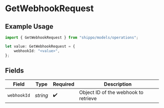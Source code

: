 # GetWebhookRequest

## Example Usage

```typescript
import { GetWebhookRequest } from "shippo/models/operations";

let value: GetWebhookRequest = {
    webhookId: "<value>",
};
```

## Fields

| Field                                | Type                                 | Required                             | Description                          |
| ------------------------------------ | ------------------------------------ | ------------------------------------ | ------------------------------------ |
| `webhookId`                          | *string*                             | :heavy_check_mark:                   | Object ID of the webhook to retrieve |